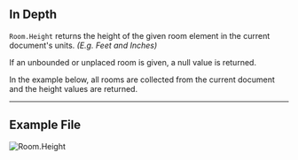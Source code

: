 ## In Depth
`Room.Height` returns the height of the given room element in the current document's units. _(E.g. Feet and Inches)_ 

If an unbounded or unplaced room is given, a null value is returned.

In the example below, all rooms are collected from the current document and the height values are returned.
___
## Example File

![Room.Height](./Revit.Elements.Room.Height_img.jpg)